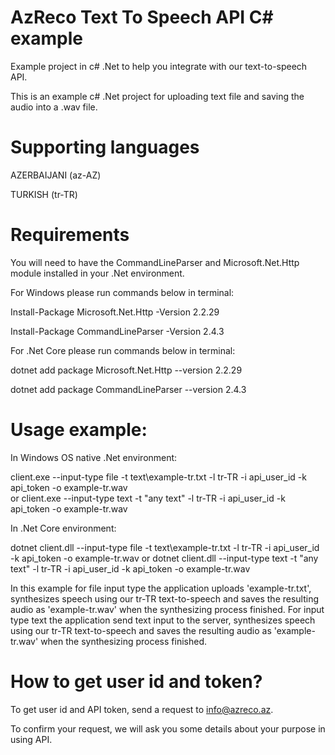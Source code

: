 # AzReco Text To Speech API C# example
Example project in c# .Net to help you integrate with our text-to-speech API.

This is an example c# .Net project for uploading text file and saving the audio into a .wav file.

# Supporting languages
AZERBAIJANI (az-AZ)

TURKISH  (tr-TR)

# Requirements

You will need to have the CommandLineParser and Microsoft.Net.Http module installed in your .Net environment.

For Windows please run commands below in terminal:

Install-Package Microsoft.Net.Http -Version 2.2.29

Install-Package CommandLineParser -Version 2.4.3
 
 
For .Net Core please run commands below in terminal:

dotnet add package Microsoft.Net.Http --version 2.2.29

dotnet add package CommandLineParser --version 2.4.3

# Usage example:
In Windows OS native .Net environment:

client.exe --input-type file -t text\\example-tr.txt -l tr-TR -i api_user_id -k api_token -o example-tr.wav  
or
client.exe --input-type text -t "any text" -l tr-TR -i api_user_id -k api_token -o example-tr.wav 

In .Net Core environment:

dotnet client.dll --input-type file -t text\\example-tr.txt -l tr-TR -i api_user_id -k api_token -o example-tr.wav
or
dotnet client.dll --input-type text -t "any text" -l tr-TR -i api_user_id -k api_token -o example-tr.wav

In this example for file input type the application uploads 'example-tr.txt', synthesizes speech using our tr-TR text-to-speech and saves the resulting audio as 'example-tr.wav' when the synthesizing process finished. For input type text the application send text input to the server, synthesizes speech using our tr-TR text-to-speech and saves the resulting audio as 'example-tr.wav' when the synthesizing process finished.


# How to get user id and token?

To get user id and API token, send a request to info@azreco.az.

To confirm your request, we will ask you some details about your purpose in using API.

